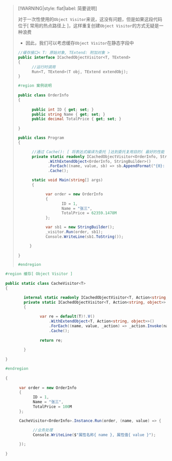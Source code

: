 <br/>


>[!WARNING|style: flat|label: 简要说明]
>
>对于一次性使用的`Object Visitor`来说，这没有问题，但是如果这段代码位于[ 常用的热点路径上 ]，这样重复创建`Object Visitor`的方式无疑是一种浪费
>
>- 因此，我们可以考虑缓存`Object Visitor`在静态字段中
>
>```csharp
>//缓存接口< T: 原始对象, TExtend: 附加对象 >
>public interface ICachedObjectVisitor<T, TExtend>
>{
>       //运行时调用
>       Run<T, TExtend>(T obj, TExtend extendObj);
>}
>
>#region 案例说明
>    
>public class OrderInfo
>{
>    
>       public int ID { get; set; }
>       public string Name { get; set; }
>       public decimal TotalPrice { get; set; }
>    
>}
>
>public class Program
>{
>
>       //通过 Cache(): [ 将表达式编译为委托 ]达到委托复用目的( 最好的性能 )
>       private static readonly ICachedObjectVisitor<OrderInfo, StringBuilder> _visitor = default(OrderInfo)!.V()
>              .WithExtendObject<OrderInfo, StringBuilder>() 
>              .ForEach((name, value, sb) => sb.AppendFormat("{0}: {1}{2}", name, value, Environment.NewLine))
>              .Cache();
>
>       static void Main(string[] args)
>       {
>
>             var order = new OrderInfo
>             {
>                    ID = 1,
>                    Name = "张三",
>                    TotalPrice = 62359.1478M
>             };
>
>             var sb1 = new StringBuilder();
>             _visitor.Run(order, sb1);
>             Console.WriteLine(sb1.ToString());
>
>      }
>    
>}
>
>#endregion
>
>```
>
>

```csharp
#region 缓存[ Object Visitor ]
    
public static class CacheVisitor<T>
{

        internal static readonly ICachedObjectVisitor<T, Action<string, object>> Instance = GetCachedObjectVisitor();
        private static ICachedObjectVisitor<T, Action<string, object>> GetCachedObjectVisitor()
        {
            
               var re = default(T)!.V()
                   .WithExtendObject<T, Action<string, object>>()
                   .ForEach((name, value, _action) => _action.Invoke(name, value))
                   .Cache();
               
               return re;
            
        }
    
}

#endregion
    
{
    
      var order = new OrderInfo
      {
            ID = 1,
            Name = "张三",
            TotalPrice = 100M
      };

      CacheVisitor<OrderInfo>.Instance.Run(order, (name, value) => {

            //业务处理
            Console.WriteLine($"属性名称{ name }, 属性值{ value }");
        
      });
    
}

```





